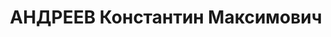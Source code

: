 ---
title: АНДРЕЕВ Константин Максимович
description: "Род. в 1895, Московская обл., Зарайский р-н, дер. Радушно, русский,\
  \ обр.: высшее, б/п. Проживал: Москва, Брюсовский пер., д. 6, кв. 30. Инженер Военпроекта\
  \ Строительно-квартирного отдела МВО \n  Арестован 02.04.1937. Обв. в участии в\
  \ к.-р. террористической организации. Приговор: ВК ВС СССР, 28.10.1937 – ВМН. Расстрелян\
  \ 28.10.1937, г.Москва. \n  Реабилитирован ВК ВС СССР февраль 1956"
---